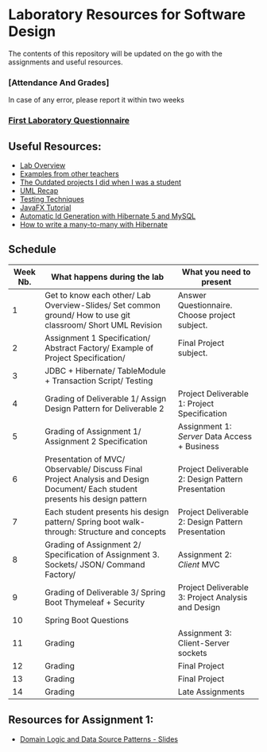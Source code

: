 # Laboratory Resources for Software Design

The contents of this repository will be updated on the go with the assignments and useful resources.
###	[Attendance And Grades]
In case of any error, please report it within two weeks

### [First Laboratory Questionnaire](https://goo.gl/forms/JiHJC4dPuT0VNUrJ3)

##	Useful Resources:
*	[Lab Overview](https://docs.google.com/presentation/d/1oJOEvyqTztCIUlOVEyByOjyuji_TTT4jVIfeFVMfXFg/edit?usp=sharing)
*	[Examples from other teachers](https://github.com/UTCN-SoftwareDesignLab/LabCodeExamples)
*	[The Outdated projects I did when I was a student](https://github.com/buzea/Software-Design "Mambo Jambo Jibberish")
*	[UML Recap](https://drive.google.com/file/d/1prsQZhEYxRUixXnMkxZsiUDUAdJ8-9ij/view?usp=sharing)
*	[Testing Techniques](https://drive.google.com/open?id=1CBZvPDo31fNXHSWTjsn9rCQwPQHiN8ct)
*	[JavaFX Tutorial](https://www.youtube.com/playlist?list=PL6gx4Cwl9DGBzfXLWLSYVy8EbTdpGbUIG)
*	[Automatic Id Generation with Hibernate 5 and MySQL](https://vladmihalcea.com/why-should-not-use-the-auto-jpa-generationtype-with-mysql-and-hibernate/)
*	[How to write a many-to-many with Hibernate](https://vladmihalcea.com/the-best-way-to-use-the-manytomany-annotation-with-jpa-and-hibernate/)
<!--*	[How to create your github repository](https://buzea-vlad.tinytake.com/sf/MjQzNDE2MF83MzYzMDM4) 
*	[Spring Boot Tutorial](https://www.youtube.com/playlist?list=PLqq-6Pq4lTTbx8p2oCgcAQGQyqN8XeA1x) or you can enroll in the online course [here](https://javabrains.thinkific.com/courses/springboot-quickstart)
*	[Spring Boot Examples](http://www.mkyong.com/tutorials/spring-boot-tutorials/) 
*	[Thymeleaf Tutorial](https://www.thymeleaf.org/doc/tutorials/2.1/thymeleafspring.html)
*	[How to write a JUnit Test](https://www.tutorialspoint.com/junit/junit_writing_tests.htm)

-->
## Schedule
| Week Nb. 	| What happens during the lab                                                                                        				| What you need to present                           	|
|----------	|--------------------------------------------------------------------------------------------------------------------				|----------------------------------------------------	|
| 1        	| Get to know each other/ Lab Overview-Slides/ Set common ground/ How to use git classroom/  Short UML Revision      				| Answer Questionnaire. Choose project subject.      	|
| 2        	| Assignment 1 Specification/ Abstract Factory/ Example of Project Specification/                                    				| Final Project subject.                             	|
| 3        	| JDBC + Hibernate/  TableModule + Transaction Script/ Testing                                                        				|                                                    	|
| 4        	| Grading of Deliverable 1/ Assign Design Pattern for Deliverable 2                                                 				| Project Deliverable 1: Project Specification       	|
| 5        	| Grading of Assignment 1/ Assignment 2 Specification                                                                				| Assignment 1: *Server*  Data Access + Business     	|
| 6        	| Presentation of MVC/ Observable/ Discuss Final Project Analysis and Design Document/ Each student presents his design pattern 	| Project Deliverable 2: Design Pattern Presentation 	|
| 7        	| Each student presents his design pattern/ Spring boot walk-through: Structure and concepts                        				| Project Deliverable 2: Design Pattern Presentation 	|
| 8        	| Grading of Assignment 2/ Specification of Assignment 3. Sockets/ JSON/ Command Factory/                               			| Assignment 2: *Client* MVC                         	|
| 9        	| Grading of Deliverable 3/ Spring Boot Thymeleaf + Security                                                          				| Project Deliverable 3: Project Analysis and Design 	|
| 10       	| Spring Boot Questions                                                                                              				|                                                    	|
| 11       	| Grading                                                                                                            				| Assignment 3: Client-Server sockets                	|
| 12       	| Grading                                                                                                            				| Final Project                                      	|
| 13       	| Grading                                                                                                            				| Final Project                                      	|
| 14       	| Grading                                                                                                            				| Late Assignments                                   	|


## Resources for Assignment 1:
*	[Domain Logic and Data Source Patterns - Slides](https://docs.google.com/presentation/d/1iOOMN-Tr3VDAUYMSLobgvn2FBubhfRrIuvV9OtxtZcU/edit?usp=sharing)	

<!--
## Resources for Assignment 2:
*	[Structure for storing a tournament](https://docs.google.com/presentation/d/1k0A6Y5MV830cZgmHlqgqblFgtVWtaZNa3e6OCNBlkeY/edit?usp=sharing)
*	[Hibernate Tutorial](https://www.journaldev.com/3793/hibernate-tutorial) Mandatory Chapters: 1,2,3,4,5,8.
*	[Hibernate Example + Abstract Factory](https://github.com/buzea/SoftwareDesign2018/tree/master/Examples/Hibernate)
*	[MVC + Observable Slides](https://docs.google.com/presentation/d/1RlRJl_5q7cNeaB6W3HWTmMxhjRbOjWzFFMa99Bej7Bo/edit?usp=sharing)

## [Feedback Form](https://goo.gl/forms/0GK7i1fQHjAjWg6T2)

 -->
